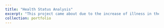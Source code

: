 ```yaml
---
title: "Health Status Analysis"
excerpt: "This project came about due to the increase of illness in the United states. Outbreaks of new viruses such as COVID-19 will never be predictable but common diseases that have an established history do have some predictability. This project’s goal is to explore the health status of the countries. This project will investigate the health status of countries in attempts to identify an individual’s likelihood of various health outcomes based on location, age, and gender. This study could be used to apply to statistics to an individual or a country at whole to help identify where more preventative care is needed."
collection: portfolio
---
```


